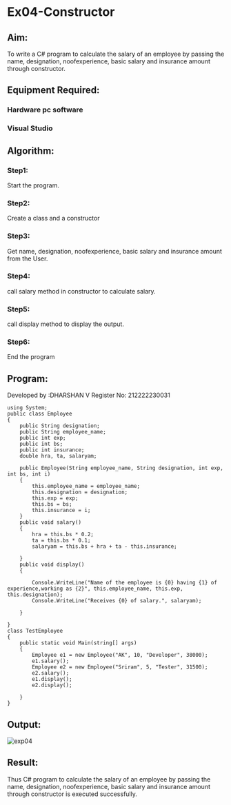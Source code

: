 # Ex04-Constructor
 ## Aim:
 To write a C# program to calculate the salary of an employee by passing the name, designation, noofexperience, basic salary and insurance amount through constructor.
 ## Equipment Required:
 ### Hardware pc software
 ### Visual Studio

 ## Algorithm:
### Step1:
Start the program.

### Step2:
Create a class and a constructor

### Step3:
Get name, designation, noofexperience, basic salary and insurance amount from the User.

### Step4:
call salary method in constructor to calculate salary.

### Step5:
call display method to display the output.

### Step6:
End the program
 
 
 ## Program:
Developed by :DHARSHAN V
Register No: 212222230031
```
using System;
public class Employee
{
    public String designation;
    public String employee_name;
    public int exp;
    public int bs;
    public int insurance;
    double hra, ta, salaryam;

    public Employee(String employee_name, String designation, int exp, int bs, int i)
    {
        this.employee_name = employee_name;
        this.designation = designation;
        this.exp = exp;
        this.bs = bs;
        this.insurance = i;
    }
    public void salary()
    {
        hra = this.bs * 0.2;
        ta = this.bs * 0.1;
        salaryam = this.bs + hra + ta - this.insurance;

    }
    public void display()
    {

        Console.WriteLine("Name of the employee is {0} having {1} of experience,working as {2}", this.employee_name, this.exp, this.designation);
        Console.WriteLine("Receives {0} of salary.", salaryam);

    }

}
class TestEmployee
{
    public static void Main(string[] args)
    {
        Employee e1 = new Employee("AK", 10, "Developer", 38000);
        e1.salary();
        Employee e2 = new Employee("Sriram", 5, "Tester", 31500);
        e2.salary();
        e1.display();
        e2.display();

    }
}
```
## Output:
 ![exp04](https://github.com/arunkumarsukdevchavan/Ex04-Constructor/assets/118343978/955f4964-8822-4cd3-8872-fbc29f7ae7b7)


 ## Result:
 Thus C# program to calculate the salary of an employee by passing the name, designation, noofexperience, basic salary and insurance amount through constructor is executed successfully.
